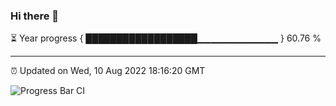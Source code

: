### Hi there 👋

⏳ Year progress { ██████████████████▁▁▁▁▁▁▁▁▁▁▁▁ } 60.76 %

---

⏰ Updated on Wed, 10 Aug 2022 18:16:20 GMT

![Progress Bar CI](https://github.com/liununu/liununu/workflows/Progress%20Bar%20CI/badge.svg)
